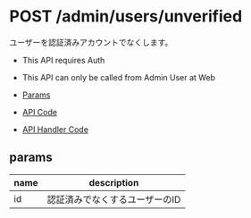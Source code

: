 # POST /admin/users/unverified

ユーザーを認証済みアカウントでなくします。

- This API requires Auth
- This API can only be called from Admin User at Web

- [Params](#params)
- [API Code](/src/endpoints/admin/users/unverified.js)
- [API Handler Code](/src/handlers/web/admin/users/unverified.js)

## params

name|description
---|---
id|認証済みでなくするユーザーのID
